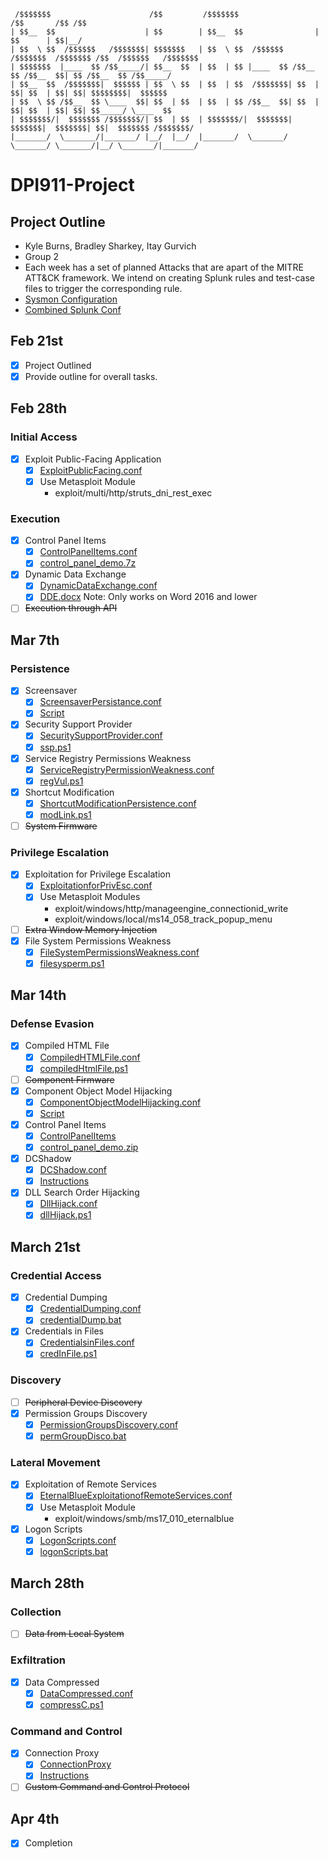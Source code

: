      /$$$$$$$                      /$$         /$$$$$$$                  /$$       /$$ /$$                    
    | $$__  $$                    | $$        | $$__  $$                | $$      | $$|__/                    
    | $$  \ $$  /$$$$$$   /$$$$$$$| $$$$$$$   | $$  \ $$  /$$$$$$   /$$$$$$$  /$$$$$$$ /$$  /$$$$$$   /$$$$$$$
    | $$$$$$$  |____  $$ /$$_____/| $$__  $$  | $$  | $$ |____  $$ /$$__  $$ /$$__  $$| $$ /$$__  $$ /$$_____/
    | $$__  $$  /$$$$$$$|  $$$$$$ | $$  \ $$  | $$  | $$  /$$$$$$$| $$  | $$| $$  | $$| $$| $$$$$$$$|  $$$$$$ 
    | $$  \ $$ /$$__  $$ \____  $$| $$  | $$  | $$  | $$ /$$__  $$| $$  | $$| $$  | $$| $$| $$_____/ \____  $$
    | $$$$$$$/|  $$$$$$$ /$$$$$$$/| $$  | $$  | $$$$$$$/|  $$$$$$$|  $$$$$$$|  $$$$$$$| $$|  $$$$$$$ /$$$$$$$/
    |_______/  \_______/|_______/ |__/  |__/  |_______/  \_______/ \_______/ \_______/|__/ \_______/|_______/ 

                                                                                                              
# DPI911-Project
## Project Outline

- Kyle Burns, Bradley Sharkey, Itay Gurvich
- Group 2
- Each week has a set of planned Attacks that are apart of the MITRE ATT&CK framework. We intend on creating Splunk rules and test-case files to trigger the corresponding rule.
- [Sysmon Configuration](sysmonconfig-export.xml)
- [Combined Splunk Conf](SplunkAlert_Confs/SplunkComplete.conf)
## Feb 21st
- [x] Project Outlined
- [x] Provide outline for overall tasks.

## Feb 28th
### Initial Access
- [x] Exploit Public-Facing Application
  - [x] [ExploitPublicFacing.conf](SplunkAlert_Confs/ExploitPublicFacing.conf)
  - [x] Use Metasploit Module
    - exploit/multi/http/struts_dni_rest_exec

### Execution
- [x] Control Panel Items
  - [x] [ControlPanelItems.conf](SplunkAlert_Confs/ControlPanelItems.conf)
  - [x] [control_panel_demo.7z](Scripts/control_panel_demo.7z)
- [x] Dynamic Data Exchange
  - [x] [DynamicDataExchange.conf](SplunkAlert_Confs/DynamicDataExchange.conf)
  - [x] [DDE.docx](Scripts/DDE.docx) Note: Only works on Word 2016 and lower
- [ ] ~~Execution through API~~

## Mar 7th
### Persistence
- [x] Screensaver
  - [x] [ScreensaverPersistance.conf](SplunkAlert_Confs/ScreensaverPersistance.conf)
  - [x] [Script](https://github.com/redcanaryco/atomic-red-team/blob/master/atomics/T1180/T1180.md)
- [x] Security Support Provider
  - [x] [SecuritySupportProvider.conf](SplunkAlert_Confs/SecuritySupportProvider.conf)
  - [x] [ssp.ps1](Scripts/ssp.ps1)
- [x] Service Registry Permissions Weakness
  - [x] [ServiceRegistryPermissionWeakness.conf](SplunkAlert_Confs/ServiceRegistryPermissionWeakness.conf)
  - [x] [regVul.ps1](Scripts/regVuln.ps1)
- [x] Shortcut Modification
  - [x] [ShortcutModificationPersistence.conf](SplunkAlert_Confs/ShortcutModificationPersistence.conf)
  - [x] [modLink.ps1](Scripts/modLink.ps1)
- [ ] ~~System Firmware~~
### Privilege Escalation
- [x] Exploitation for Privilege Escalation
  - [x] [ExploitationforPrivEsc.conf](SplunkAlert_Confs/ExploitationforPrivEsc.conf)
  - [x] Use Metasploit Modules 
    - exploit/windows/http/manageengine_connectionid_write
    - exploit/windows/local/ms14_058_track_popup_menu
- [ ] ~~Extra Window Memory Injection~~
- [x] File System Permissions Weakness
  - [x] [FileSystemPermissionsWeakness.conf](SplunkAlert_Confs/FileSystemPermissionsWeakness.conf)
  - [x] [filesysperm.ps1](Scripts/filesysperm.ps1)

## Mar 14th
### Defense Evasion
- [x] Compiled HTML File
  - [x] [CompiledHTMLFile.conf](SplunkAlert_Confs/CompiledHTMLFile.conf)
  - [x] [compiledHtmlFile.ps1](Scripts/compiledHtmlFile.ps1)
- [ ] ~~Component Firmware~~
- [x] Component Object Model Hijacking
  - [x] [ComponentObjectModelHijacking.conf](SplunkAlert_Confs/ComponentObjectModelHijacking.conf)
  - [x] [Script](https://github.com/redcanaryco/atomic-red-team/tree/6965fc15ef872281346d99d5eea952907167dec3/atomics/T1122)
- [x] Control Panel Items
  - [x] [ControlPanelItems](SplunkAlert_Confs/ControlPanelItems.conf)
  - [x] [control_panel_demo.zip](Scripts/control_panel_demo.zip)
- [x] DCShadow
  - [x] [DCShadow.conf](SplunkAlert_Confs/DCShadow.conf)
  - [x] [Instructions](https://github.com/redcanaryco/atomic-red-team/tree/6965fc15ef872281346d99d5eea952907167dec3/atomics/T1207)
- [x] DLL Search Order Hijacking
  - [x] [DllHijack.conf](SplunkAlert_Confs/DllHijack.conf)
  - [x] [dllHijack.ps1](Scripts/dllHijack.ps1)

## March 21st
### Credential Access
- [x] Credential Dumping
  - [x] [CredentialDumping.conf](SplunkAlert_Confs/CredentialDumping.conf)
  - [x] [credentialDump.bat](Scripts/credentialDump.bat)
- [x] Credentials in Files
  - [x] [CredentialsinFiles.conf](SplunkAlert_Confs/CredentialsinFiles.conf)
  - [x] [credInFile.ps1](Scripts/credInFile.ps1)

### Discovery
- [ ] ~~Peripheral Device Discovery~~
- [x] Permission Groups Discovery
  - [x] [PermissionGroupsDiscovery.conf](SplunkAlert_Confs/PermissionGroupsDiscovery.conf)
  - [x] [permGroupDisco.bat](Scripts/permGroupDisco.bat)
### Lateral Movement
- [x] Exploitation of Remote Services
  - [x] [EternalBlueExploitationofRemoteServices.conf](SplunkAlert_Confs/EternalBlueExploitationofRemoteServices.conf)
  - [x] Use Metasploit Module
    - exploit/windows/smb/ms17_010_eternalblue
- [x] Logon Scripts
  - [x] [LogonScripts.conf](SplunkAlert_Confs/LogonScripts.conf)
  - [x] [logonScripts.bat](Scripts/logonScripts.bat)

## March 28th
### Collection
- [ ] ~~Data from Local System~~
### Exfiltration
- [x] Data Compressed
  - [x] [DataCompressed.conf](SplunkAlert_Confs/DataCompressed.conf)
  - [x] [compressC.ps1](Scripts/compressC.ps1)
### Command and Control
- [x] Connection Proxy
  - [x] [ConnectionProxy](SplunkAlert_Confs/ConnectionProxy.conf)
  - [x] [Instructions](https://www.thewindowsclub.com/reset-winhttp-proxy-settings-windows)
- [ ] ~~Custom Command and Control Protocol~~

## Apr 4th 
- [x] Completion




